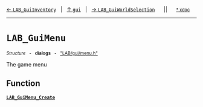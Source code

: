 [&#8592; `LAB_GuiInventory`](LAB--gui--lab_guiinventory.md)&nbsp;&nbsp;&nbsp;|&nbsp;&nbsp;&nbsp;[&#8593; `gui`](LAB--gui.md)&nbsp;&nbsp;&nbsp;|&nbsp;&nbsp;&nbsp;[&#8594; `LAB_GuiWorldSelection`](LAB--gui--lab_guiworldselection.md)&nbsp;&nbsp;&nbsp;&nbsp;&nbsp;&nbsp;||&nbsp;&nbsp;&nbsp;&nbsp;&nbsp;&nbsp;<small>[\* xdoc](../xdoc/LAB/gui.xmd#L296)</small>
***

# `LAB_GuiMenu`
<small>*Structure* &nbsp; - &nbsp; **dialogs** &nbsp; - &nbsp; ["LAB/gui/menu.h"](../include/LAB/gui/menu.h)</small>  

The game menu


## Function
**[`LAB_GuiMenu_Create`](LAB--gui--lab_guimenu--lab_guimenu_create.md)**  
